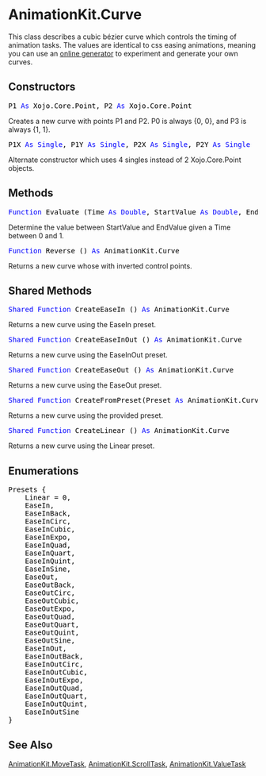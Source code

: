 # AnimationKit.Curve

This class describes a cubic bézier curve which controls the timing of animation tasks. The values are identical to css easing animations, meaning you can use an [online generator](http://matthewlein.com/ceaser/) to experiment and generate your own curves.

## Constructors

<pre><span style="color: #000000;">P1 <span style="color: #0000FF;">As</span> Xojo.Core.Point, P2 <span style="color: #0000FF;">As</span> Xojo.Core.Point</span></pre>
Creates a new curve with points P1 and P2. P0 is always {0, 0}, and P3 is always {1, 1}.

<pre><span style="color: #000000;">P1X <span style="color: #0000FF;">As</span> <span style="color: #0000FF;">Single</span>, P1Y <span style="color: #0000FF;">As</span> <span style="color: #0000FF;">Single</span>, P2X <span style="color: #0000FF;">As</span> <span style="color: #0000FF;">Single</span>, P2Y <span style="color: #0000FF;">As</span> <span style="color: #0000FF;">Single</span></span></pre>
Alternate constructor which uses 4 singles instead of 2 Xojo.Core.Point objects.

## Methods

<pre id="method.evaluate"><span style="color: #000000;"><span style="color: #0000FF;">Function</span> Evaluate (Time <span style="color: #0000FF;">As</span> <span style="color: #0000FF;">Double</span>, StartValue <span style="color: #0000FF;">As</span> <span style="color: #0000FF;">Double</span>, EndValue <span style="color: #0000FF;">As</span> <span style="color: #0000FF;">Double</span>) <span style="color: #0000FF;">As</span> <span style="color: #0000FF;">Double</span></span></pre>
Determine the value between StartValue and EndValue given a Time between 0 and 1.

<pre id="method.reverse"><span style="color: #000000;"><span style="color: #0000FF;">Function</span> Reverse () <span style="color: #0000FF;">As</span> AnimationKit.Curve</span></pre>
Returns a new curve whose with inverted control points.

## Shared Methods

<pre id="method.createeasein"><span style="color: #000000;"><span style="color: #0000FF;">Shared</span> <span style="color: #0000FF;">Function</span> CreateEaseIn () <span style="color: #0000FF;">As</span> AnimationKit.Curve</span></pre>
Returns a new curve using the EaseIn preset.

<pre id="method.createeaseinout"><span style="color: #000000;"><span style="color: #0000FF;">Shared</span> <span style="color: #0000FF;">Function</span> CreateEaseInOut () <span style="color: #0000FF;">As</span> AnimationKit.Curve</span></pre>
Returns a new curve using the EaseInOut preset.

<pre id="method.createeaseout"><span style="color: #000000;"><span style="color: #0000FF;">Shared</span> <span style="color: #0000FF;">Function</span> CreateEaseOut () <span style="color: #0000FF;">As</span> AnimationKit.Curve</span></pre>
Returns a new curve using the EaseOut preset.

<pre id="method.createfrompreset"><span style="color: #000000;"><span style="color: #0000FF;">Shared</span> <span style="color: #0000FF;">Function</span> CreateFromPreset(Preset <span style="color: #0000FF;">As</span> AnimationKit.Curve.Presets) <span style="color: #0000FF;">As</span> AnimationKit.Curve</span></pre>
Returns a new curve using the provided preset.

<pre id="method.createlinear"><span style="color: #000000;"><span style="color: #0000FF;">Shared</span> <span style="color: #0000FF;">Function</span> CreateLinear () <span style="color: #0000FF;">As</span> AnimationKit.Curve</span></pre>
Returns a new curve using the Linear preset.

## Enumerations

<pre style="color: #000000;" id="enumeration.presets">Presets {
	Linear = 0,
	EaseIn,
	EaseInBack,
	EaseInCirc,
	EaseInCubic,
	EaseInExpo,
	EaseInQuad,
	EaseInQuart,
	EaseInQuint,
	EaseInSine,
	EaseOut,
	EaseOutBack,
	EaseOutCirc,
	EaseOutCubic,
	EaseOutExpo,
	EaseOutQuad,
	EaseOutQuart,
	EaseOutQuint,
	EaseOutSine,
	EaseInOut,
	EaseInOutBack,
	EaseInOutCirc,
	EaseInOutCubic,
	EaseInOutExpo,
	EaseInOutQuad,
	EaseInOutQuart,
	EaseInOutQuint,
	EaseInOutSine
}</pre>

## See Also

[AnimationKit.MoveTask](AnimationKit.MoveTask.md), [AnimationKit.ScrollTask](AnimationKit.ScrollTask.md), [AnimationKit.ValueTask](AnimationKit.ValueTask.md)